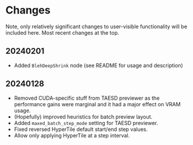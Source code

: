 # Changes

Note, only relatively significant changes to user-visible functionality will be included here. Most recent changes at the top.

## 20240201

* Added `BlehDeepShrink` node (see README for usage and description)

## 20240128

* Removed CUDA-specific stuff from TAESD previewer as the performance gains were marginal and it had a major effect on VRAM usage.
* (Hopefully) improved heuristics for batch preview layout.
* Added `maxed_batch_step_mode` setting for TAESD previewer.
* Fixed reversed HyperTile default start/end step values.
* Allow only applying HyperTile at a step interval.
